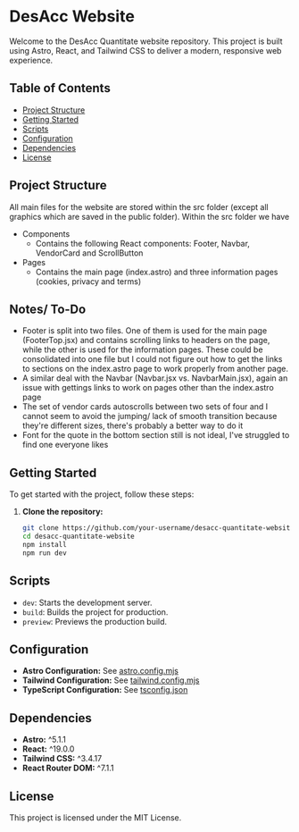 # DesAcc Website

Welcome to the DesAcc Quantitate website repository. This project is built using Astro, React, and Tailwind CSS to deliver a modern, responsive web experience.

## Table of Contents

- [Project Structure](#project-structure)
- [Getting Started](#getting-started)
- [Scripts](#scripts)
- [Configuration](#configuration)
- [Dependencies](#dependencies)
- [License](#license)

## Project Structure
All main files for the website are stored within the src folder (except all graphics which are saved in the public folder). Within the src folder we have
- Components
    - Contains the following React components: Footer, Navbar, VendorCard and ScrollButton
- Pages
    - Contains the main page (index.astro) and three information pages (cookies, privacy and terms)

## Notes/ To-Do
-  Footer is split into two files. One of them is used for the main page (FooterTop.jsx) and contains scrolling links to headers on the page, while the other is used for the information pages. These could be consolidated into one file but I could not figure out how to get the links to sections on the index.astro page to work properly from another page.
- A similar deal with the Navbar (Navbar.jsx vs. NavbarMain.jsx), again an issue with gettings links to work on pages other than the index.astro page
- The set of vendor cards autoscrolls between two sets of four and I cannot seem to avoid the jumping/ lack of smooth transition because they're different sizes, there's probably a better way to do it
- Font for the quote in the bottom section still is not ideal, I've struggled to find one everyone likes

## Getting Started

To get started with the project, follow these steps:

1. **Clone the repository:**
   ```sh
   git clone https://github.com/your-username/desacc-quantitate-website.git
   cd desacc-quantitate-website
   npm install
   npm run dev

## Scripts

- `dev`: Starts the development server.
- `build`: Builds the project for production.
- `preview`: Previews the production build.

## Configuration

- **Astro Configuration:** See [astro.config.mjs](astro.config.mjs)
- **Tailwind Configuration:** See [tailwind.config.mjs](tailwind.config.mjs)
- **TypeScript Configuration:** See [tsconfig.json](tsconfig.json)

## Dependencies

- **Astro:** ^5.1.1
- **React:** ^19.0.0
- **Tailwind CSS:** ^3.4.17
- **React Router DOM:** ^7.1.1

## License
This project is licensed under the MIT License.
